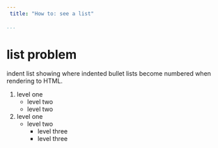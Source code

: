 ```yaml
---
 title: "How to: see a list"
 
...
```


# list problem
indent list showing where indented bullet lists become numbered when rendering to HTML.

1. level one
    - level two
    - level two
2. level one
    - level two
        - level three
        - level three

